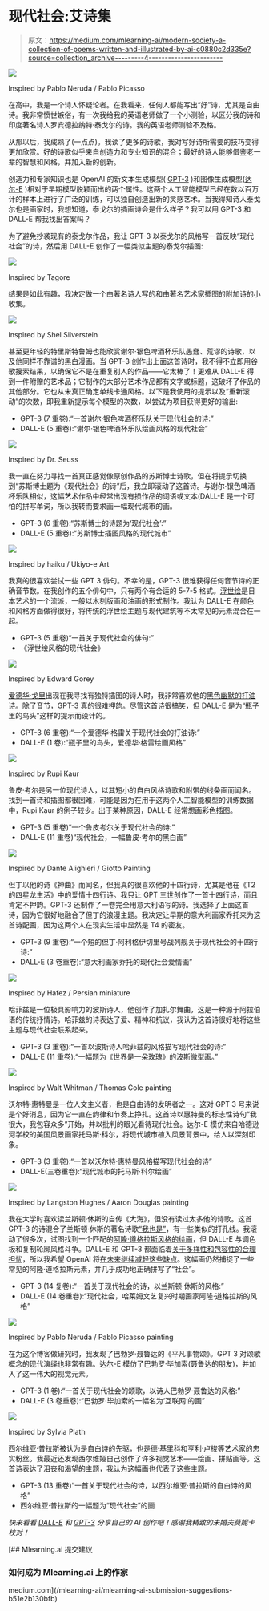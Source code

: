 # 现代社会:艾诗集

> 原文：<https://medium.com/mlearning-ai/modern-society-a-collection-of-poems-written-and-illustrated-by-ai-c0880c2d335e?source=collection_archive---------4----------------------->

![](img/a6f8a800cd27fb4b57c9172e0b9754d4.png)

Inspired by Pablo Neruda / Pablo Picasso

在高中，我是一个诗人怀疑论者。在我看来，任何人都能写出“好”诗，尤其是自由诗。我非常愤世嫉俗，有一次我给我的英语老师做了一个小测验，以区分我的诗和印度著名诗人罗宾德拉纳特·泰戈尔的诗。我的英语老师测验不及格。

从那以后，我成熟了(一点点)。我读了更多的诗歌，我对写好诗所需要的技巧变得更加欣赏。好的诗歌似乎来自创造力和专业知识的混合；最好的诗人能够借鉴老一辈的智慧和风格，并加入新的创新。

创造力和专家知识也是 OpenAI 的新文本生成模型( [GPT-3](https://openai.com/blog/gpt-3-apps/) )和图像生成模型([达尔-E](https://openai.com/blog/dall-e/) )相对于早期模型脱颖而出的两个属性。这两个人工智能模型已经在数以百万计的样本上进行了广泛的训练，可以独自创造出新的灵感艺术。当我得知诗人泰戈尔也是画家时，我想知道，泰戈尔的插画诗会是什么样子？我可以用 GPT-3 和 DALL-E 帮我找出答案吗？

为了避免抄袭现有的泰戈尔作品，我让 GPT-3 以泰戈尔的风格写一首反映“现代社会”的诗，然后用 DALL-E 创作了一幅类似主题的泰戈尔插图:

![](img/48bf54606ba7e5bc4deb42747c42309d.png)

Inspired by Tagore

结果是如此有趣，我决定做一个由著名诗人写的和由著名艺术家插图的附加诗的小收集。

![](img/39bffc2ae4cac4ba1d8a165ee9a55f6b.png)

Inspired by Shel Silverstein

甚至更年轻的特里斯特鲁姆也能欣赏谢尔·银色啤酒杯乐队愚蠢、荒谬的诗歌，以及他同样不靠谱的黑白漫画。当 GPT-3 创作出上面这首诗时，我不得不立即用谷歌搜索结果，以确保它不是在重复别人的作品——它太棒了！更难从 DALL-E 得到一件附赠的艺术品；它制作的大部分艺术作品都有文字或标题，这破坏了作品的其他部分。它也从未真正确定单线卡通风格。以下是我使用的提示以及“重新滚动”的次数，即我重新提示每个模型的次数，以尝试为项目获得更好的输出:

*   GPT-3 (7 重卷):“一首谢尔·银色啤酒杯乐队关于现代社会的诗:”
*   DALL-E (5 重卷):“谢尔·银色啤酒杯乐队绘画风格的现代社会”

![](img/c76ffa26d9f1670d96bc56c4ceebabc9.png)

Inspired by Dr. Seuss

我一直在努力寻找一首真正感觉像原创作品的苏斯博士诗歌，但在将提示切换到“苏斯博士题为《现代社会》的诗”后，我立即滚动了这首诗。与谢尔·银色啤酒杯乐队相似，这幅艺术作品中经常出现有损作品的词语或文本(DALL-E 是一个可怕的拼写单词，所以我转而要求画一幅现代城市的画。

*   GPT-3 (6 重卷):“苏斯博士的诗题为‘现代社会’:”
*   DALL-E (5 重卷):“苏斯博士插图风格的现代城市”

![](img/5dd653eab3794815a23c5e2edaf37c9d.png)

Inspired by haiku / Ukiyo-e Art

我真的很喜欢尝试一些 GPT 3 俳句。不幸的是，GPT-3 很难获得任何音节诗的正确音节数。在我创作的五个俳句中，只有两个有合适的 5-7-5 格式。[浮世绘](https://en.wikipedia.org/wiki/Ukiyo-e)是日本艺术的一个流派，一般以木刻版画和油画的形式制作。我认为 DALL-E 在颜色和风格方面做得很好，将传统的浮世绘主题与现代建筑等不太常见的元素混合在一起。

*   GPT-3 (5 重卷)“一首关于现代社会的俳句:”
*   《浮世绘风格的现代社会》

![](img/abeffcc85de0fc177fa2d590c79f9476.png)

Inspired by Edward Gorey

[爱德华·戈里](https://www.edwardgoreyhouse.org/pages/edward-gorey-biography)出现在我寻找有独特插图的诗人时，我非常喜欢他的[黑色幽默的打油诗](https://www.reddit.com/r/creepy/comments/54ggl9/a_very_disturbing_limerick_by_edward_gorey_pay/)。除了音节，GPT-3 真的很难押韵。尽管这首诗很搞笑，但 DALL-E 是为“瓶子里的鸟头”这样的提示而设计的。

*   GPT-3 (6 重卷):“一个爱德华·格雷关于现代社会的打油诗:”
*   DALL-E (1 卷):“瓶子里的鸟头，爱德华·格雷绘画风格”

![](img/0cb0fff9270ac481431cfb86b2acbb8b.png)

Inspired by Rupi Kaur

鲁皮·考尔是另一位现代诗人，以其短小的自白风格诗歌和附带的线条画而闻名。找到一首诗和插图都很困难，可能是因为在用于这两个人工智能模型的训练数据中，Rupi Kaur 的例子较少。出于某种原因，DALL-E 经常想画彩色插图。

*   GPT-3 (5 重卷)“一个鲁皮考尔关于现代社会的诗:”
*   DALL-E (11 重卷)“现代社会，一幅鲁皮·考尔的黑白画”

![](img/ec70f4be5cc2ccf1b5e75f2dad5586aa.png)

Inspired by Dante Alighieri / Giotto Painting

但丁以他的诗《神曲》而闻名，但我真的很喜欢他的十四行诗，尤其是他在《T2 的四星龙生活》中的爱情十四行诗。我只让 GPT 三世创作了一首十四行诗，而且肯定不押韵。GPT-3 还制作了一卷完全用意大利语写的诗。我选择了上面这首诗，因为它很好地融合了但丁的浪漫主题。我决定让早期的意大利画家乔托来为这首诗配画，因为这两个人在现实生活中显然是 T4 的密友。

*   GPT-3 (9 重卷):“一个短的但丁·阿利格伊切里号战列舰关于现代社会的十四行诗:”
*   DALL-E (3 卷重卷):“意大利画家乔托的现代社会爱情画”

![](img/2a9ee3079aa9591957f0477481ff8e16.png)

Inspired by Hafez / Persian miniature

哈菲兹是一位极具影响力的波斯诗人，他创作了加扎尔舞曲，这是一种源于阿拉伯语的传统抒情诗。哈菲兹的诗表达了爱、精神和抗议，我认为这首诗很好地将这些主题与现代社会联系起来。

*   GPT-3 (3 重卷):“一首以波斯诗人哈菲兹的风格描写现代社会的诗:”
*   DALL-E (11 重卷):“一幅题为《世界是一朵玫瑰》的波斯微型画。”

![](img/12000fd61a1436938c21b1a995d3ae35.png)

Inspired by Walt Whitman / Thomas Cole painting

沃尔特·惠特曼是一位人文主义者，也是自由诗的发明者之一。这对 GPT 3 号来说是个好消息，因为它一直在韵律和节奏上挣扎。这首诗以惠特曼的标志性诗句“我很大，我包容众多”开始，并以批判的眼光看待现代社会。达尔-E 模仿来自哈德逊河学校的美国风景画家托马斯·科尔，将现代城市植入风景背景中，给人以深刻印象。

*   GPT-3 (3 重卷):“一首以沃尔特·惠特曼风格描写现代社会的诗”
*   DALL-E(三卷重卷):“现代城市的托马斯·科尔绘画”

![](img/764652b5e8c58a87f3337bde9d430cad.png)

Inspired by Langston Hughes / Aaron Douglas painting

我在大学时喜欢读兰斯顿·休斯的自传《大海》，但没有读过太多他的诗歌。这首 GPT-3 的诗混合了兰斯顿·休斯的著名诗歌[“我也是”](https://www.poetryfoundation.org/poems/47558/i-too)，有一些类似的打孔线。我滚动了很多次，试图找到一个匹配的[阿隆·道格拉斯风格的绘画](https://www.britannica.com/biography/Aaron-Douglas)，但 DALL-E 与调色板和复制轮廓风格斗争。DALL-E 和 GPT-3 都面临着[关于多样性和包容性的合理担忧](https://www.wired.com/story/dall-e-2-ai-text-image-bias-social-media/)，所以我希望 OpenAI 将[在未来继续减轻这些缺点](https://openai.com/blog/reducing-bias-and-improving-safety-in-dall-e-2/)。这幅画仍然捕捉了一些常见的阿隆·道格拉斯元素，并几乎成功地正确拼写了“社会”。

*   GPT-3 (14 复卷):“一首关于现代社会的诗，以兰斯顿·休斯的风格:”
*   DALL-E (14 卷重卷):“现代社会，哈莱姆文艺复兴时期画家阿隆·道格拉斯的风格”

![](img/a6f8a800cd27fb4b57c9172e0b9754d4.png)

Inspired by Pablo Neruda / Pablo Picasso painting

在为这个博客做研究时，我发现了巴勃罗·聂鲁达的《平凡事物颂》。GPT 3 对颂歌概念的现代演绎也非常有趣。达尔-E 模仿了巴勃罗·毕加索(聂鲁达的朋友)，并加入了这一伟大的视觉元素。

*   GPT-3 (1 卷):“一首关于现代社会的颂歌，以诗人巴勃罗·聂鲁达的风格:”
*   DALL-E (3 卷重卷):“巴勃罗·毕加索的一幅名为‘互联网’的画”

![](img/3f389f9acb8726edec3e040c4a3363d9.png)

Inspired by Sylvia Plath

西尔维亚·普拉斯被认为是自白诗的先驱，也是德·基里科和亨利·卢梭等艺术家的忠实粉丝。我最近还发现西尔维娅自己创作了许多视觉艺术——绘画、拼贴画等。这首诗表达了沮丧和渴望的主题，我认为这幅画也代表了这些主题。

*   GPT-3 (13 重卷)“一首关于现代社会的诗，以西尔维亚·普拉斯的自白诗的风格”
*   西尔维亚·普拉斯的一幅题为“现代社会”的画

*快来看看* [*DALL-E*](https://openai.com/blog/dall-e-now-available-in-beta/) *和* [*GPT-3*](https://openai.com/api/) *分享自己的 AI 创作吧！感谢我精致的未婚夫莫妮卡校对！*

[](/mlearning-ai/mlearning-ai-submission-suggestions-b51e2b130bfb) [## Mlearning.ai 提交建议

### 如何成为 Mlearning.ai 上的作家

medium.com](/mlearning-ai/mlearning-ai-submission-suggestions-b51e2b130bfb)